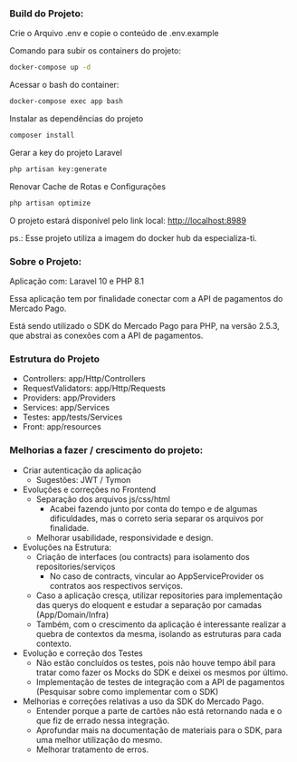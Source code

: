 ### Build do Projeto:

Crie o Arquivo .env e copie o conteúdo de .env.example


Comando para subir os containers do projeto:
```sh
docker-compose up -d
```


Acessar o bash do container:
```sh
docker-compose exec app bash
```


Instalar as dependências do projeto
```sh
composer install
```


Gerar a key do projeto Laravel
```sh
php artisan key:generate
```

Renovar Cache de Rotas e Configurações
```sh
php artisan optimize
```


O projeto estará disponível pelo link local:
[http://localhost:8989](http://localhost:8989)


ps.: Esse projeto utiliza a imagem do docker hub da especializa-ti.

### Sobre o Projeto:
Aplicação com: Laravel 10 e PHP 8.1

Essa aplicação tem por finalidade conectar com a API de pagamentos do Mercado Pago. 

Está sendo utilizado o SDK do Mercado Pago para PHP, na versão 2.5.3, que abstrai as conexões com a API de pagamentos.

### Estrutura do Projeto
- Controllers: app/Http/Controllers
- RequestValidators: app/Http/Requests
- Providers: app/Providers
- Services: app/Services
- Testes: app/tests/Services
- Front: app/resources

### Melhorias a fazer / crescimento do projeto:
- Criar autenticação da aplicação 
    - Sugestões: JWT / Tymon
- Evoluções e correções no Frontend
    - Separação dos arquivos js/css/html 
        - Acabei fazendo junto por conta do tempo e de algumas dificuldades, mas o correto seria separar os arquivos por finalidade.
    - Melhorar usabilidade, responsividade e design.
- Evoluções na Estrutura:
    - Criação de interfaces (ou contracts) para isolamento dos repositories/serviços
        - No caso de contracts, vincular ao AppServiceProvider os contratos aos respectivos serviços.
    - Caso a aplicação cresça, utilizar repositories para implementação das querys do eloquent e estudar a separação por camadas (App/Domain/Infra)
    - Também, com o crescimento da aplicação é interessante realizar a quebra de contextos da mesma, isolando as estruturas para cada contexto.
- Evolução e correção dos Testes
    - Não estão concluídos os testes, pois não houve tempo ábil para tratar como fazer os Mocks do SDK e deixei os mesmos por último.
    - Implementação de testes de integração com a API de pagamentos (Pesquisar sobre como implementar com o SDK)
- Melhorias e correções relativas a uso da SDK do Mercado Pago. 
    - Entender porque a parte de cartões não está retornando nada e o que fiz de errado nessa integração. 
    - Aprofundar mais na documentação de materiais para o SDK, para uma melhor utilização do mesmo.
    - Melhorar tratamento de erros.
